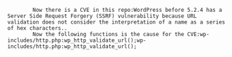 
            Now there is a CVE in this repo:WordPress before 5.2.4 has a Server Side Request Forgery (SSRF) vulnerability because URL validation does not consider the interpretation of a name as a series of hex characters..
            Now the following functions is the cause for the CVE:wp-includes/http.php:wp_http_validate_url();wp-includes/http.php:wp_http_validate_url();
            